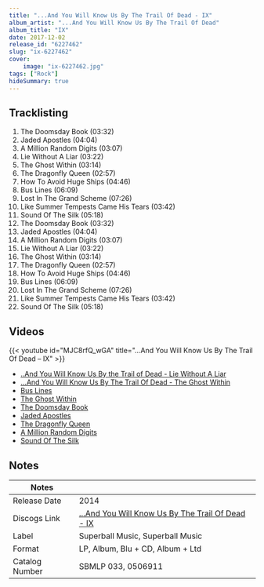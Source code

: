 ```yaml
---
title: "...And You Will Know Us By The Trail Of Dead - IX"
album_artist: "...And You Will Know Us By The Trail Of Dead"
album_title: "IX"
date: 2017-12-02
release_id: "6227462"
slug: "ix-6227462"
cover:
    image: "ix-6227462.jpg"
tags: ["Rock"]
hideSummary: true
---
```


## Tracklisting
1. The Doomsday Book (03:32)
2. Jaded Apostles (04:04)
3. A Million Random Digits (03:07)
4. Lie Without A Liar (03:22)
5. The Ghost Within (03:14)
6. The Dragonfly Queen (02:57)
7. How To Avoid Huge Ships (04:46)
8. Bus Lines (06:09)
9. Lost In The Grand Scheme (07:26)
10. Like Summer Tempests Came His Tears (03:42)
11. Sound Of The Silk (05:18)
12. The Doomsday Book (03:32)
13. Jaded Apostles (04:04)
14. A Million Random Digits (03:07)
15. Lie Without A Liar (03:22)
16. The Ghost Within (03:14)
17. The Dragonfly Queen (02:57)
18. How To Avoid Huge Ships (04:46)
19. Bus Lines (06:09)
20. Lost In The Grand Scheme (07:26)
21. Like Summer Tempests Came His Tears (03:42)
22. Sound Of The Silk (05:18)

## Videos
{{< youtube id="MJC8rfQ_wGA" title="…And You Will Know Us By The Trail Of Dead – IX" >}}
- [..And You Will Know Us By the Trail of Dead - Lie Without A Liar](https://www.youtube.com/watch?v=5agmud4KYLc)
- […And You Will Know Us By The Trail Of Dead - The Ghost Within](https://www.youtube.com/watch?v=0H6Qbp86GoA)
- [Bus Lines](https://www.youtube.com/watch?v=XxhuyKxOjTA)
- [The Ghost Within](https://www.youtube.com/watch?v=6fqIquwl8ro)
- [The Doomsday Book](https://www.youtube.com/watch?v=MZwv522VR2g)
- [Jaded Apostles](https://www.youtube.com/watch?v=CBjovyXUfpI)
- [The Dragonfly Queen](https://www.youtube.com/watch?v=KWbMdxJBvwk)
- [A Million Random Digits](https://www.youtube.com/watch?v=X6GQGvhhwVY)
- [Sound Of The Silk](https://www.youtube.com/watch?v=K4keIc5Vj-s)

## Notes

| Notes          |             |
| ---------------| ----------- |
| Release Date   | 2014 |
| Discogs Link   | [...And You Will Know Us By The Trail Of Dead - IX](https://www.discogs.com/release/6227462) |
| Label          | Superball Music, Superball Music |
| Format         | LP, Album, Blu + CD, Album + Ltd |
| Catalog Number | SBMLP 033, 0506911 |

